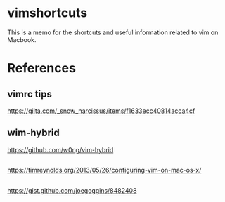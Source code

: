 # vimshortcuts
This is a memo for the shortcuts and useful information related to vim on Macbook.

# References
## vimrc tips
https://qiita.com/_snow_narcissus/items/f1633ecc40814acca4cf
## wim-hybrid
https://github.com/w0ng/vim-hybrid
##
https://timreynolds.org/2013/05/26/configuring-vim-on-mac-os-x/
##
https://gist.github.com/joegoggins/8482408


